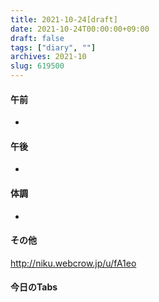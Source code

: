 ```yaml
---
title: 2021-10-24[draft]
date: 2021-10-24T00:00:00+09:00
draft: false
tags: ["diary", ""]
archives: 2021-10
slug: 619500
---
```

#### 午前
- 
#### 午後
- 
#### 体調
- 
#### その他
http://niku.webcrow.jp/u/fA1eo
#### 今日のTabs
